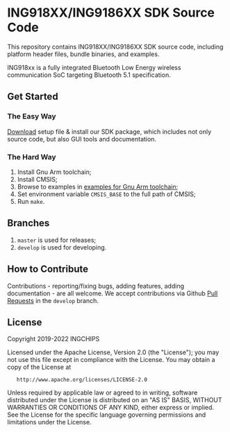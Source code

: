 # ING918XX/ING9186XX SDK Source Code

This repository contains ING918XX/ING9186XX SDK source code, including platform header files,
bundle binaries, and examples.

ING918xx is a fully integrated Bluetooth Low Energy wireless communication SoC targeting Bluetooth
5.1 specification.

## Get Started

### The Easy Way

[Download](releases) setup file & install our SDK package, which includes not only source code,
but also GUI tools and documentation.

### The Hard Way

1. Install Gnu Arm toolchain;
1. Install CMSIS;
1. Browse to examples in [examples for Gnu Arm toolchain](examples-gcc);
1. Set environment variable `CMSIS_BASE` to the full path of CMSIS;
1. Run `make`.

## Branches

1. `master` is used for releases;
1. `develop` is used for developing.

## How to Contribute

Contributions - reporting/fixing bugs, adding features, adding documentation - are all welcome. We accept
contributions via Github [Pull Requests](pulls) in the `develop` branch.

## License

   Copyright 2019-2022 INGCHIPS

   Licensed under the Apache License, Version 2.0 (the "License");
   you may not use this file except in compliance with the License.
   You may obtain a copy of the License at

       http://www.apache.org/licenses/LICENSE-2.0

   Unless required by applicable law or agreed to in writing, software
   distributed under the License is distributed on an "AS IS" BASIS,
   WITHOUT WARRANTIES OR CONDITIONS OF ANY KIND, either express or implied.
   See the License for the specific language governing permissions and
   limitations under the License.
